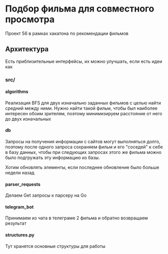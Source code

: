 # Подбор фильма для совместного просмотра
Проект 56 в рамках хакатона по рекомендации фильмов

## Архитектура
Есть приблизительные интерфейсы, их можно улучшать, если есть идеи как

### src/
#### algorithms
Реализация BFS для двух изначально заданных фильмов с целью найти средний между ними. Нужно найти такой фильм, чтобы был наиболее интересен обоим зрителям, поэтому минимизируем расстояние от него до двух изначальных

#### db
Запросы на получения информации с сайтов могут выполняться долго, поэтому после одного запроса сохраняем фильм и его "соседей" к себе в базу данных, чтобы при следующих запросах этого же фильма можно было подгружать эту информацию из базы.

Хотим обновлять элементы, если последнее обновление было больше недели назад

#### parser_requests
Делаем Get запросы к парсеру на Go

#### telegram_bot
Принимаем из чата в телеграме 2 фильма и обратно возвращаем результат

#### structures.py
Тут хранятся основные структуры для работы
